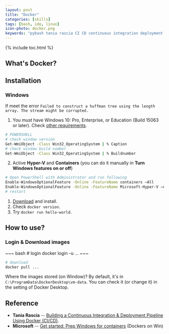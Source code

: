 ```yaml
---
layout: post
title: "Docker"
categories: [skills]
tags: [bash, ide, linux]
icon-photo: docker.png
keywords: "pybash tania rascia CI CD continuous integration deployment pipeline docker idea how to use"
---
```


{% include toc.html %}

## What's Docker?

## Installation

### Windows

If meet the error `Failed to construct a huffman tree using the length array. The stream might be corrupted.`

1. You must have Windows 10: Pro, Enterprise, or Education (Build 15063 or later). Check [other requirements](https://docs.docker.com/docker-for-windows/install/#what-to-know-before-you-install).
  ~~~ bash
# POWERSHELL
# check window version
Get-WmiObject -Class Win32_OperatingSystem | % Caption
# check window build number
Get-WmiObject -Class Win32_OperatingSystem | % Buildnumber
  ~~~
2. Active **Hyper-V** and **Containers** (you can do it manually in **Turn Windows features on or off**)
  ~~~ bash
# Open PowerShell with Administrator and run following
Enable-WindowsOptionalFeature -Online -FeatureName containers –All
Enable-WindowsOptionalFeature -Online -FeatureName Microsoft-Hyper-V –All
# restart
  ~~~
1. [Download](https://docs.docker.com/docker-for-windows/install/) and install.
2. Check `docker version`.
3. Try `docker run hello-world`.

## How to use?

### Login & Download images

<div class="flex-50" markdown="1">
~~~ bash
# login
docker login -u ...
~~~

~~~ bash
# download
docker pull ...
~~~
</div>

Where the images stored (on Window)? By default, it's in `C:\ProgramData\DockerDesktop\vm-data`. You can check it (or change it) in the setting of Docker Desktop.

## Reference

- **Tania Rascia** -- [Building a Continuous Integration & Deployment Pipeline Using Docker (CI/CD)](https://www.taniarascia.com/continuous-integration-pipeline-docker/).
- **Microsoft** -- [Get started: Prep Windows for containers](https://docs.microsoft.com/en-us/virtualization/windowscontainers/quick-start/set-up-environment?tabs=Windows-Server) (Dockers on Win)